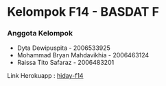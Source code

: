 # Kelompok F14 - BASDAT F
### Anggota Kelompok
- Dyta Dewipuspita - 2006533925
- Mohammad Bryan Mahdavikhia - 2006463124
- Raissa Tito Safaraz - 2006483201

Link Herokuapp : [hiday-f14](https://hiday-f14.herokuapp.com/)
